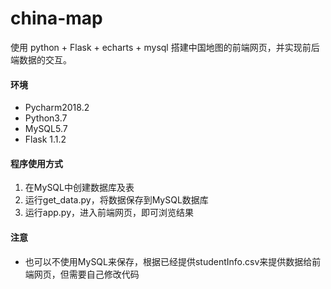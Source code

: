 # china-map
使用 python + Flask + echarts + mysql 搭建中国地图的前端网页，并实现前后端数据的交互。
#### 环境
- Pycharm2018.2
- Python3.7
- MySQL5.7
- Flask 1.1.2
#### 程序使用方式
1. 在MySQL中创建数据库及表
2. 运行get_data.py，将数据保存到MySQL数据库
3. 运行app.py，进入前端网页，即可浏览结果
#### 注意
- 也可以不使用MySQL来保存，根据已经提供studentInfo.csv来提供数据给前端网页，但需要自己修改代码
